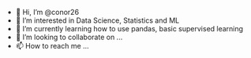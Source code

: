- 👋 Hi, I’m @conor26
- 👀 I’m interested in Data Science, Statistics and ML
- 🌱 I’m currently learning how to use pandas, basic supervised learning
- 💞️ I’m looking to collaborate on ...
- 📫 How to reach me ...

<!---
conor26/conor26 is a ✨ special ✨ repository because its `README.md` (this file) appears on your GitHub profile.
You can click the Preview link to take a look at your changes.
--->
